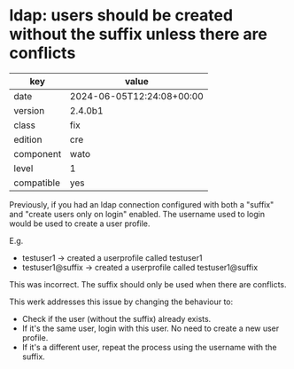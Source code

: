 [//]: # (werk v2)
# ldap: users should be created without the suffix unless there are conflicts

key        | value
---------- | ---
date       | 2024-06-05T12:24:08+00:00
version    | 2.4.0b1
class      | fix
edition    | cre
component  | wato
level      | 1
compatible | yes

Previously, if you had an ldap connection configured with both a "suffix"
and "create users only on login" enabled. The username used to login would
be used to create a user profile.

E.g.
* testuser1 ->  created a userprofile called testuser1
* testuser1@suffix -> created a userprofile called testuser1@suffix

This was incorrect. The suffix should only be used when there are conflicts.

This werk addresses this issue by changing the behaviour to:

* Check if the user (without the suffix) already exists.
* If it's the same user, login with this user. No need to create a new user profile.
* If it's a different user, repeat the process using the username with the suffix.



